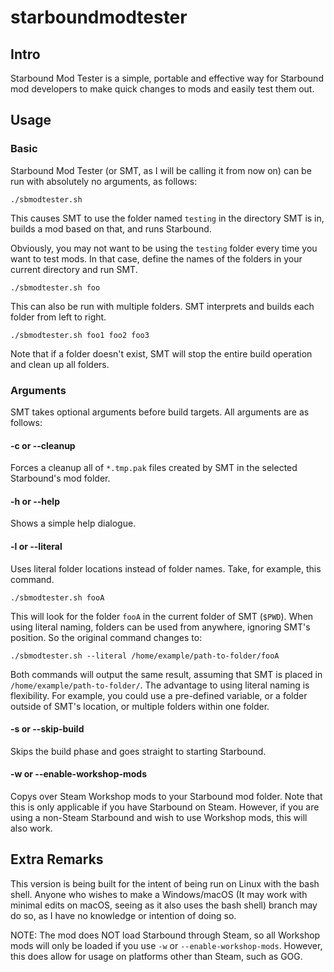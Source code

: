 # starboundmodtester
## Intro
Starbound Mod Tester is a simple, portable and effective way for Starbound mod developers to make quick changes to mods and easily test them out.

## Usage
### Basic
Starbound Mod Tester (or SMT, as I will be calling it from now on) can be run with absolutely no arguments, as follows:

`./sbmodtester.sh`

This causes SMT to use the folder named `testing` in the directory SMT is in, builds a mod based on that, and runs Starbound.

Obviously, you may not want to be using the `testing` folder every time you want to test mods. In that case, define the names of the folders in your current directory and run SMT.

`./sbmodtester.sh foo`

This can also be run with multiple folders. SMT interprets and builds each folder from left to right.

`./sbmodtester.sh foo1 foo2 foo3`

Note that if a folder doesn't exist, SMT will stop the entire build operation and clean up all folders.

### Arguments
SMT takes optional arguments before build targets. All arguments are as follows:
#### -c or --cleanup
Forces a cleanup all of `*.tmp.pak` files created by SMT in the selected Starbound's mod folder.
#### -h or --help
Shows a simple help dialogue.
#### -l or --literal
Uses literal folder locations instead of folder names. Take, for example, this command.

`./sbmodtester.sh fooA`

This will look for the folder `fooA` in the current folder of SMT (`$PWD`). When using literal naming, folders can be used from anywhere, ignoring SMT's position. So the original command changes to:

`./sbmodtester.sh --literal /home/example/path-to-folder/fooA`

Both commands will output the same result, assuming that SMT is placed in `/home/example/path-to-folder/`. The advantage to using literal naming is flexibility. For example, you could use a pre-defined variable, or a folder outside of SMT's location, or multiple folders within one folder.
#### -s or --skip-build
Skips the build phase and goes straight to starting Starbound.
#### -w or --enable-workshop-mods
Copys over Steam Workshop mods to your Starbound mod folder. Note that this is only applicable if you have Starbound on Steam. However, if you are using a non-Steam Starbound and wish to use Workshop mods, this will also work.

## Extra Remarks
This version is being built for the intent of being run on Linux with the bash shell. Anyone who wishes to make a Windows/macOS (It may work with minimal edits on macOS, seeing as it also uses the bash shell) branch may do so, as I have no knowledge or intention of doing so.

NOTE: The mod does NOT load Starbound through Steam, so all Workshop mods will only be loaded if you use `-w` or `--enable-workshop-mods`. However, this does allow for usage on platforms other than Steam, such as GOG. 
